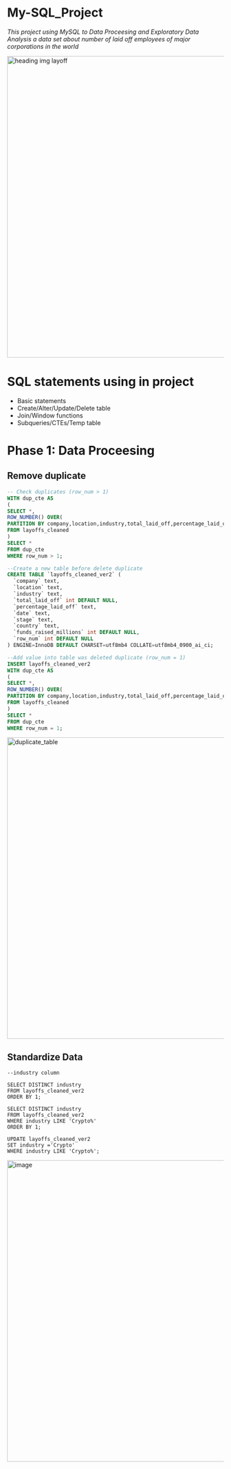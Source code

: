 # **My-SQL_Project**
*This project using MySQL to Data Proceesing and Exploratory Data Analysis a data set about number of laid off employees of major corporations in the world*

<img width="700" alt="heading img layoff" src="https://github.com/user-attachments/assets/d602328c-61ab-4464-a3f3-523b35c8be61">


# **SQL statements using in project**
- Basic statements
- Create/Alter/Update/Delete table
- Join/Window functions
- Subqueries/CTEs/Temp table

# **Phase 1: Data Proceesing**
## **Remove duplicate**
```sql
-- Check duplicates (row_num > 1)
WITH dup_cte AS
(
SELECT *,
ROW_NUMBER() OVER(
PARTITION BY company,location,industry,total_laid_off,percentage_laid_off,'date',stage,funds_raised_millions) as row_num
FROM layoffs_cleaned
)
SELECT *
FROM dup_cte
WHERE row_num > 1;

--Create a new table before delete duplicate
CREATE TABLE `layoffs_cleaned_ver2` (
  `company` text,
  `location` text,
  `industry` text,
  `total_laid_off` int DEFAULT NULL,
  `percentage_laid_off` text,
  `date` text,
  `stage` text,
  `country` text,
  `funds_raised_millions` int DEFAULT NULL,
  `row_num` int DEFAULT NULL
) ENGINE=InnoDB DEFAULT CHARSET=utf8mb4 COLLATE=utf8mb4_0900_ai_ci;

--Add value into table was deleted duplicate (row_num = 1)
INSERT layoffs_cleaned_ver2
WITH dup_cte AS
(
SELECT *,
ROW_NUMBER() OVER(
PARTITION BY company,location,industry,total_laid_off,percentage_laid_off,'date',stage,funds_raised_millions) as row_num
FROM layoffs_cleaned
)
SELECT *
FROM dup_cte
WHERE row_num = 1;

```
<img width="700" alt="duplicate_table" src="https://github.com/user-attachments/assets/b9139eed-f603-4632-99cb-c6c8c35b9bd9">

## **Standardize Data**

```
--industry column

SELECT DISTINCT industry
FROM layoffs_cleaned_ver2
ORDER BY 1;

SELECT DISTINCT industry
FROM layoffs_cleaned_ver2
WHERE industry LIKE 'Crypto%'
ORDER BY 1;

UPDATE layoffs_cleaned_ver2
SET industry ='Crypto'
WHERE industry LIKE 'Crypto%';
```
<img width="700" alt="image" src="https://github.com/user-attachments/assets/02759931-32b1-4bb8-9b58-df3cdd918679">




